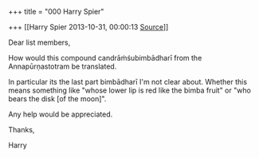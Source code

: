 +++
title = "000 Harry Spier"

+++
[[Harry Spier	2013-10-31, 00:00:13 [Source](https://groups.google.com/g/samskrita/c/syO38KiC8Os)]]



Dear list members,  

  

How would this compound candrāṁśubimbādharī from the Annapūrṇastotram be translated.

In particular its the last part bimbādharī I'm not clear about. Whether this means something like "whose lower lip is red like the bimba fruit" or "who bears the disk \[of the moon\]".

  

Any help would be appreciated.

  

Thanks,

Harry

